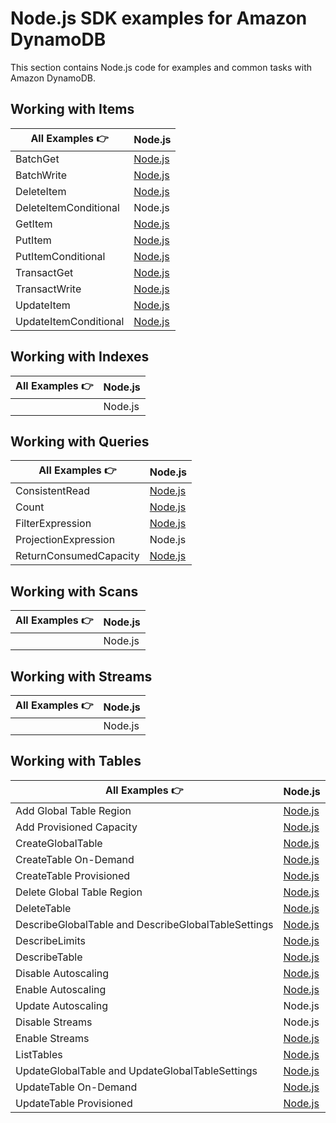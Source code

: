 # Node.js SDK examples for Amazon DynamoDB

This section contains Node.js code for examples and common tasks with Amazon DynamoDB.

## Working with Items

| All Examples 👉       | Node.js                                                                                                                          |
| --------------------- | -------------------------------------------------------------------------------------------------------------------------------- |
| BatchGet              | [Node.js](https://github.com/synchrophoto/DynamoDB-SDK-examples/blob/master/node.js/WorkingWithItems/batch-get.js)               |
| BatchWrite            | [Node.js](https://github.com/synchrophoto/DynamoDB-SDK-examples/blob/master/node.js/WorkingWithItems/batch-write.js)             |
| DeleteItem            | [Node.js](https://github.com/synchrophoto/DynamoDB-SDK-examples/blob/master/node.js/WorkingWithItems/delete-item.js)             |
| DeleteItemConditional | Node.js                                                                                                                          |
| GetItem               | [Node.js](https://github.com/synchrophoto/DynamoDB-SDK-examples/blob/master/node.js/WorkingWithItems/get-item.js)                |
| PutItem               | [Node.js](https://github.com/synchrophoto/DynamoDB-SDK-examples/blob/master/node.js/WorkingWithItems/put-item.js)                |
| PutItemConditional    | [Node.js](https://github.com/synchrophoto/DynamoDB-SDK-examples/blob/master/node.js/WorkingWithItems/put-item-conditional.js)    |
| TransactGet           | [Node.js](https://github.com/synchrophoto/DynamoDB-SDK-examples/blob/master/node.js/WorkingWithItems/transact-get.js)            |
| TransactWrite         | [Node.js](https://github.com/synchrophoto/DynamoDB-SDK-examples/blob/master/node.js/WorkingWithItems/transact-write.js)          |
| UpdateItem            | [Node.js](https://github.com/synchrophoto/DynamoDB-SDK-examples/blob/master/node.js/WorkingWithItems/update-item.js)             |
| UpdateItemConditional | [Node.js](https://github.com/synchrophoto/DynamoDB-SDK-examples/blob/master/node.js/WorkingWithItems/update-item-conditional.js) |

## Working with Indexes

| All Examples 👉 | Node.js |
| --------------- | ------- |
|                 | Node.js |

## Working with Queries

| All Examples 👉        | Node.js                                                                                                                                   |
| ---------------------- | ----------------------------------------------------------------------------------------------------------------------------------------- |
| ConsistentRead         | [Node.js](https://github.com/synchrophoto/DynamoDB-SDK-examples/blob/master/node.js/WorkingWithQueries/query-consistent-read.js)          |
| Count                  | [Node.js](https://github.com/synchrophoto/DynamoDB-SDK-examples/blob/master/node.js/WorkingWithQueries/query-scan-count.js)               |
| FilterExpression       | [Node.js](https://github.com/synchrophoto/DynamoDB-SDK-examples/blob/master/node.js/WorkingWithQueries/query-filter-expression.js)        |
| ProjectionExpression   | Node.js                                                                                                                                   |
| ReturnConsumedCapacity | [Node.js](https://github.com/synchrophoto/DynamoDB-SDK-examples/blob/master/node.js/WorkingWithQueries/query-return-consumed-capacity.js) |

## Working with Scans

| All Examples 👉 | Node.js |
| --------------- | ------- |
|                 | Node.js |

## Working with Streams

| All Examples 👉 | Node.js |
| --------------- | ------- |
|                 | Node.js |

## Working with Tables

| All Examples 👉                                     | Node.js                                                                                                                                                   |
| --------------------------------------------------- | --------------------------------------------------------------------------------------------------------------------------------------------------------- |
| Add Global Table Region                             | [Node.js](https://github.com/synchrophoto/DynamoDB-SDK-examples/blob/master/python/WorkingWithTables/add_global_table_region.py)                          |
| Add Provisioned Capacity                            | [Node.js](https://github.com/synchrophoto/DynamoDB-SDK-examples/blob/master/node.js/WorkingWithTables/add_provisioned_capacity.js)                        |
| CreateGlobalTable                                   | [Node.js](https://github.com/synchrophoto/DynamoDB-SDK-examples/blob/master/node.js/WorkingWithTables/create-global-table.js)                             |
| CreateTable On-Demand                               | [Node.js](https://github.com/synchrophoto/DynamoDB-SDK-examples/blob/master/node.js/WorkingWithTables/create_table_on_demand.js)                          |
| CreateTable Provisioned                             | [Node.js](https://github.com/synchrophoto/DynamoDB-SDK-examples/blob/master/node.js/WorkingWithTables/create_table_provisioned.js)                        |
| Delete Global Table Region                          | [Node.js](https://github.com/synchrophoto/DynamoDB-SDK-examples/blob/master/node.js/WorkingWithTables/delete-global-table-region.js)                      |
| DeleteTable                                         | [Node.js](https://github.com/synchrophoto/DynamoDB-SDK-examples/blob/master/node.js/WorkingWithTables/delete_table.js)                                    |
| DescribeGlobalTable and DescribeGlobalTableSettings | [Node.js](https://github.com/synchrophoto/DynamoDB-SDK-examples/blob/master/node.js/WorkingWithTables/describe-global-table-and-global-table-settings.js) |
| DescribeLimits                                      | [Node.js](https://github.com/synchrophoto/DynamoDB-SDK-examples/blob/master/node.js/WorkingWithTables/describe_limits.js)                                 |
| DescribeTable                                       | [Node.js](https://github.com/synchrophoto/DynamoDB-SDK-examples/blob/master/node.js/WorkingWithTables/describe_table.js)                                  |
| Disable Autoscaling                                 | [Node.js](https://github.com/synchrophoto/DynamoDB-SDK-examples/blob/master/node.js/WorkingWithTables/disable_auto_scaling.js)                            |
| Enable Autoscaling                                  | [Node.js](https://github.com/synchrophoto/DynamoDB-SDK-examples/blob/master/node.js/WorkingWithTables/enable_auto_scaling.js)                             |
| Update Autoscaling                                  | Node.js                                                                                                                                                   |
| Disable Streams                                     | Node.js                                                                                                                                                   |
| Enable Streams                                      | [Node.js](https://github.com/synchrophoto/DynamoDB-SDK-examples/blob/master/node.js/WorkingWithTables/enable_streams.js)                                  |
| ListTables                                          | [Node.js](https://github.com/synchrophoto/DynamoDB-SDK-examples/blob/master/node.js/WorkingWithTables/list_tables.js)                                     |
| UpdateGlobalTable and UpdateGlobalTableSettings     | [Node.js](https://github.com/synchrophoto/DynamoDB-SDK-examples/blob/master/node.js/WorkingWithTables/update-global-table-and-global-table-settings.js)   |
| UpdateTable On-Demand                               | [Node.js](https://github.com/synchrophoto/DynamoDB-SDK-examples/blob/master/node.js/WorkingWithTables/table_change_to_on_demand.js)                       |
| UpdateTable Provisioned                             | [Node.js](https://github.com/synchrophoto/DynamoDB-SDK-examples/blob/master/node.js/WorkingWithTables/table_change_to_provisioned.js)                     |
